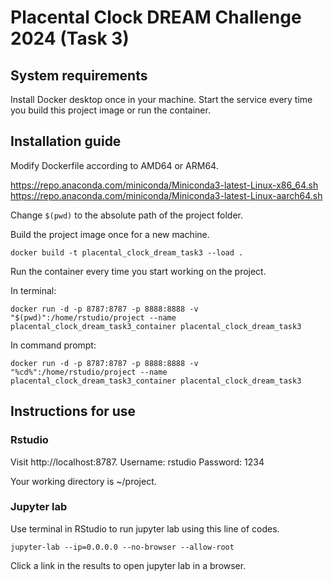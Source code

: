 # Placental Clock DREAM Challenge 2024 (Task 3)

## System requirements

Install Docker desktop once in your machine. Start the service every time you build this project image or run the container.

## Installation guide

Modify Dockerfile according to AMD64 or ARM64.

https://repo.anaconda.com/miniconda/Miniconda3-latest-Linux-x86_64.sh
https://repo.anaconda.com/miniconda/Miniconda3-latest-Linux-aarch64.sh

Change `$(pwd)` to the absolute path of the project folder.

Build the project image once for a new machine.

```{bash}
docker build -t placental_clock_dream_task3 --load .
```

Run the container every time you start working on the project.

In terminal:

```{bash}
docker run -d -p 8787:8787 -p 8888:8888 -v "$(pwd)":/home/rstudio/project --name placental_clock_dream_task3_container placental_clock_dream_task3
```

In command prompt:

```{bash}
docker run -d -p 8787:8787 -p 8888:8888 -v "%cd%":/home/rstudio/project --name placental_clock_dream_task3_container placental_clock_dream_task3
```

## Instructions for use

### Rstudio

Visit http://localhost:8787.
Username: rstudio
Password: 1234

Your working directory is ~/project.

### Jupyter lab

Use terminal in RStudio to run jupyter lab using this line of codes.

```{bash}
jupyter-lab --ip=0.0.0.0 --no-browser --allow-root
```

Click a link in the results to open jupyter lab in a browser.






